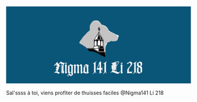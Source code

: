 ![alt text](https://github.com/Nigma141/Nigma141/blob/main/banniere.jpg) 

  Sal'ssss à toi, viens profiter de thuisses faciles
  @Nigma141 Li 218
 
<!---
Nigma141/Nigma141 is a ✨ special ✨ repository because its `README.md` (this file) appears on your GitHub profile.
You can click the Preview link to take a look at your changes.
--->
